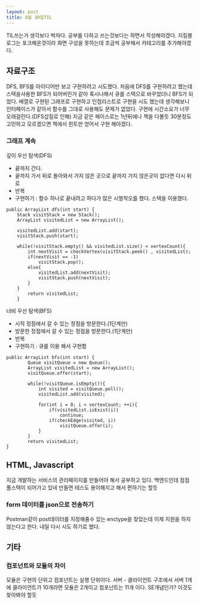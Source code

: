 ```yaml
---
layout: post
title: 8월 30일TIL
---
```

TIL쓰는거 생각보다 벅차다. 공부를 다하고 쓰는것보다는 하면서 작성해야겠다. 지킬블로그는 포크해온것이라 화면 구성을 못하는데 조금씩 공부해서 카테고리를 추가해야겠다. 

## 자료구조
DFS, BFS를 아이디어만 보고 구현하려고 시도했다. 처음에 DFS를 구현하려고 했는데 스택을사용한 BFS가 되어버린거 같아 혹시나해서 큐를 스택으로 바꾸었더니 BFS가 되었다.
배열로 구현된 그래프로 구현하고 인접리스트로 구현을 시도 했는데 생각해보니 인터페이스가 같아서 함수를 그대로 사용해도 문제가 없었다.
구현에 시간소요가 너무 오래걸린다.(DFS삽질로 인해) 지금 같은 페이스로는 1년뒤에나 책을 다볼듯 30분정도 고민하고 모르겠으면 책에서 힌트만 얻어서 구현 해야겠다.

### 그래프 계속
깊이 우선 탐색(DFS)
- 끝까지 간다.
- 끝까지 가서 뒤로 돌아와서 가지 않은 곳으로 끝까지 가지 않은곳이 없다면 다시 뒤로
- 반복
- 구현하기 : 함수 하나로 끝내려고 하다가 많은 시행착오를 했다. 스택을 이용했다.
```
public ArrayList dfs(int start) {
    Stack visitStack = new Stack();
    ArrayList visitedList = new ArrayList();

    visitedList.add(start);
    visitStack.push(start);

    while(!visitStack.empty() && visitedList.size() < vertexCount){
        int nextVisit = checkVertex(visitStack.peek() , visitedList);
        if(nextVisit == -1)
            visitStack.pop();
        else{
            visitedList.add(nextVisit);
            visitStack.push(nextVisit);
        }
    }
        return visitedList;
    }
```

너비 우선 탐색(BFS)
- 시작 정점에서 갈 수 있는 정점을 방문한다.(1단계만)
- 방문한 정점에서 갈 수 있는 정점을 방문한다.(1단계만)
- 반복
- 구현하기 : 큐를 이용 해서 구현함
```
public ArrayList bfs(int start) {
        Queue visitQueue = new Queue();
        ArrayList visitedList = new ArrayList();
        visitQueue.offer(start);

        while(!visitQueue.isEmpty()){
            int visited = visitQueue.poll();
            visitedList.add(visited);

            for(int i = 0; i < vertexCount; ++i){
                if(visitedList.isExist(i))
                    continue;
                if(checkEdge(visited, i))
                    visitQueue.offer(i);
            }
        }
        return visitedList;
}
```

## HTML, Javascript
지금 개발하는 서비스의 관리페이지를 만들어야 해서 공부하고 있다. 백엔드인데 점점 풀스택이 되어가고 있네 만들면 테스도 용이해지고 해서 편하기는 할듯
### form 데이터를 json으로 전송하기
Postman같이 post데이터를 지정해줄수 있는 enctype을 찾았는데 이제 지원을 하지 않는다고 한다.
내일 다시 시도 하기로 했다.

## 기타 
### 컴포넌트와 모듈의 차이
모듈은 구현의 단위고 컴포넌트는 실행 단위이다.
서버 - 클라이언트 구조에서 서버 1개에 클라이언트가 10개라면 모듈은 2개이고 컴포넌트는 11개 이다.
SE개념인가? 이것도 찾아봐야 할듯


